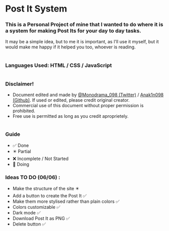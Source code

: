 # Post It System

### This is a Personal Project of mine that I wanted to do where it is a system for making Post Its for your day to day tasks.
It may be a simple idea, but to me it is important, as I'll use it myself, but it would make me happy if it helped you too, whoever is reading.
#
### Languages Used: HTML / CSS / JavaScript
#
### Disclaimer!
+ Document edited and made by [@Monodrama_098 (Twitter)](https://x.com/Monodrama_098) / [Anak1n098 (Github)](https://github.com/Anak1n098). If used or edited, please credit original creator.
+ Commercial use of this document without proper permission is prohibited.
+ Free use is permitted as long as you credit aproprietely.
#

### Guide
+ ✅ Done
+ ✴️ Partial
+ ❌ Incomplete / Not Started
+ 🛜 Doing

### Ideas TO DO (06/06) :
 - Make the structure of the site ✴️
 - Add a button to create the Post It ✅
 - Make them more stylised rather than plain colors ✅
 - Colors customizable ✅
 - Dark mode ✅
 - Download Post It as PNG ✅
 - Delete button ✅
#
